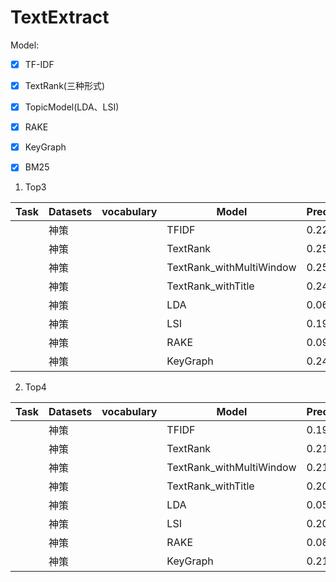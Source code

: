 # TextExtract
Model:
- [x] TF-IDF
- [x] TextRank(三种形式)
- [x] TopicModel(LDA、LSI)
- [x] RAKE
- [x] KeyGraph
- [x] BM25


1. Top3

| Task     | Datasets| vocabulary |Model                   |Precision|Recall|F1 |
|----------|---------|------------|------------------------|---------|------|---|
|          |  神策       |            |TFIDF                   |   0.224      |  0.225 | 0.225  |
|          |  神策       |            |TextRank                |   0.251      |  0.252 |  0.252 |
|          |  神策     |            |TextRank_withMultiWindow|   0.255      |  0.256 |  0.256 |
|          |  神策       |            |TextRank_withTitle      |   0.246      |  0.246 |  0.246 |
|          |  神策       |            |LDA                     |   0.069      |  0.070 |  0.069 |
|          |  神策       |            |LSI                     |   0.192      |  0.192 |  0.192 |
|          |  神策       |            |RAKE                    |   0.092      |  0.092 |  0.092 |
|          |  神策       |            |KeyGraph                |   0.244      |  0.244 |  0.244 |

2. Top4

| Task     | Datasets| vocabulary |Model                   |Precision|Recall|F1 |
|----------|---------|------------|------------------------|---------|------|---|
|          |  神策       |            |TFIDF                   |   0.194      |  0.259 | 0.221  |
|          |  神策       |            |TextRank                |   0.214      |  0.287 |  0.245 |
|          |  神策       |            |TextRank_withMultiWindow|   0.217      |  0.290 |  0.248 |
|          |  神策       |            |TextRank_withTitle      |   0.209      |  0.280 |  0.239 |
|          |  神策       |            |LDA                     |   0.055      |  0.073 |  0.063 |
|          |  神策       |            |LSI                     |   0.209      |  0.280 |  0.239 |
|          |  神策       |            |RAKE                    |   0.085      |  0.113 |  0.097 |
|          |  神策       |            |KeyGraph                |   0.211      | 0.281  |  0.241 |






